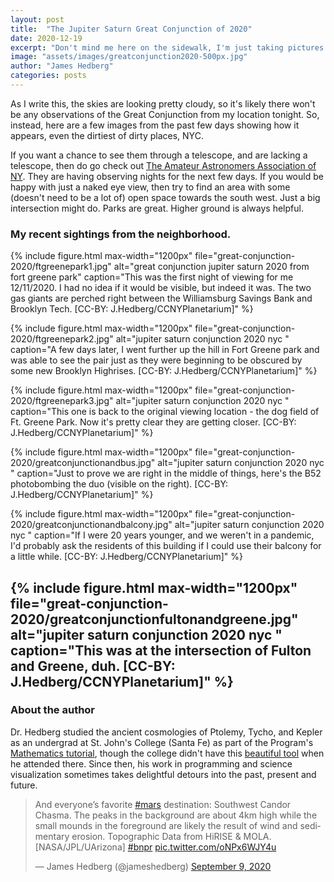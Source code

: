 ```yaml
---
layout: post
title:  "The Jupiter Saturn Great Conjunction of 2020"
date: 2020-12-19
excerpt: "Don't mind me here on the sidewalk, I'm just taking pictures of these awesome planets."
image: "assets/images/greatconjunction2020-500px.jpg"
author: "James Hedberg"
categories: posts
---
```


As I write this, the skies are looking pretty cloudy, so it's likely there won't be any observations of the Great Conjunction from my location tonight. So, instead, here are a few images from the past few days showing how it appears, even the dirtiest of dirty places, NYC.

If you want a chance to see them through a telescope, and are lacking a telescope, then do go check out [The Amateur Astronomers Association of NY](https://www.aaa.org/observing). They are having observing nights for the next few days. If you would be happy with just a naked eye view, then try to find an area with some (doesn't need to be a lot of) open space towards the south west. Just a big intersection might do. Parks are great. Higher ground is always helpful.

### My recent sightings from the neighborhood.

{%
include figure.html
max-width="1200px"
file="great-conjunction-2020/ftgreenepark1.jpg" alt="great conjunction jupiter saturn 2020 from fort greene park"
caption="This was the first night of viewing for me 12/11/2020. I had no idea if it would be visible, but indeed it was. The two gas giants are perched right between the Williamsburg Savings Bank and Brooklyn Tech.  [CC-BY: J.Hedberg/CCNYPlanetarium]"
%}



{%
include figure.html
max-width="1200px"
file="great-conjunction-2020/ftgreenepark2.jpg" alt="jupiter saturn conjunction 2020 nyc "
caption="A few days later, I went further up the hill in Fort Greene park and was able to see the pair just as they were beginning to be obscured by some new Brooklyn Highrises.  [CC-BY: J.Hedberg/CCNYPlanetarium]"
%}

{%
include figure.html
max-width="1200px"
file="great-conjunction-2020/ftgreenepark3.jpg" alt="jupiter saturn conjunction 2020 nyc "
caption="This one is back to the original viewing location - the dog field of Ft. Greene Park. Now it's pretty clear they are getting closer.  [CC-BY: J.Hedberg/CCNYPlanetarium]"
%}

{%
include figure.html
max-width="1200px"
file="great-conjunction-2020/greatconjunctionandbus.jpg" alt="jupiter saturn conjunction 2020 nyc "
caption="Just to prove we are right in the middle of things, here's the B52 photobombing the duo (visible on the right).  [CC-BY: J.Hedberg/CCNYPlanetarium]"
%}

{%
include figure.html
max-width="1200px"
file="great-conjunction-2020/greatconjunctionandbalcony.jpg" alt="jupiter saturn conjunction 2020 nyc "
caption="If I were 20 years younger, and we weren't in a pandemic, I'd probably ask the residents of this building if I could use their balcony for a little while.  [CC-BY: J.Hedberg/CCNYPlanetarium]"
%}

{%
include figure.html
max-width="1200px"
file="great-conjunction-2020/greatconjunctionfultonandgreene.jpg" alt="jupiter saturn conjunction 2020 nyc "
caption="This was at the intersection of Fulton and Greene, duh. [CC-BY: J.Hedberg/CCNYPlanetarium]"
%}
---

### About the author

Dr. Hedberg studied the ancient cosmologies of Ptolemy, Tycho, and Kepler as an undergrad at St. John's College (Santa Fe) as part of the Program's [Mathematics tutorial](https://www.sjc.edu/academic-programs/undergraduate/classes/mathematics-tutorial), though the college didn't have this [beautiful tool](https://www.sjc.edu/news/armillary-sphere-unveiled-santa-fe-campus) when he attended there. Since then, his work in programming and science visualization sometimes takes delightful detours into the past, present and future.

<blockquote class="twitter-tweet"><p lang="en" dir="ltr">And everyone’s favorite <a href="https://twitter.com/hashtag/mars?src=hash&amp;ref_src=twsrc%5Etfw">#mars</a> destination: Southwest Candor Chasma. The peaks in the background are about 4km high while the small mounds in the foreground are likely the result of wind and sedimentary erosion. Topographic Data from HiRISE &amp; MOLA. [NASA/JPL/UArizona] <a href="https://twitter.com/hashtag/bnpr?src=hash&amp;ref_src=twsrc%5Etfw">#bnpr</a> <a href="https://t.co/oNPx6WJY4u">pic.twitter.com/oNPx6WJY4u</a></p>&mdash; James Hedberg (@jameshedberg) <a href="https://twitter.com/jameshedberg/status/1303753655372443648?ref_src=twsrc%5Etfw">September 9, 2020</a></blockquote> <script async src="https://platform.twitter.com/widgets.js" charset="utf-8"></script>
